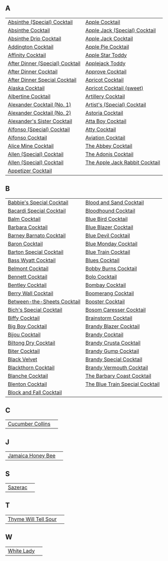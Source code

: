 ## A
|||
|-|-|
| [Absinthe (Special) Cocktail](recipes/absinthecocktailspecial.yaml) | [Apple Cocktail](recipes/apple.yaml) |
| [Absinthe Cocktail](recipes/absinthecocktail.yaml) | [Apple Jack (Special) Cocktail](recipes/applejackspecial.yaml) |
| [Absinthe Drip Cocktail](recipes/absinthedrinkcocktail.yaml) | [Apple Jack Cocktail](recipes/applejack.yaml) |
| [Addington Cocktail](recipes/addington.yaml) | [Apple Pie Cocktail](recipes/applepie.yaml) |
| [Affinity Cocktail](recipes/affinity.yaml) | [Apple Star Toddy](recipes/applestar.yaml) |
| [After Dinner (Special) Cocktail](recipes/afterdinnerspecial.yaml) | [Applejack Toddy](recipes/applejacktoddy.yaml) |
| [After Dinner Cocktail](recipes/afterdinner.yaml) | [Approve Cocktail](recipes/approve.yaml) |
| [After Dinner Special Cocktail](recipes/aftersupper.yaml) | [Apricot Cocktail](recipes/apricot.yaml) |
| [Alaska Cocktail](recipes/alaska.yaml) | [Apricot Cocktail (sweet)](recipes/apricotsweet.yaml) |
| [Albertine Cocktail](recipes/albertine.yaml) | [Artillery Cocktail](recipes/artillerycocktail.yaml) |
| [Alexander Cocktail (No. 1)](recipes/alexander.yaml) | [Artist's (Special) Cocktail](recipes/artistsspecial.yaml) |
| [Alexander Cocktail (No. 2)](recipes/alexander2.yaml) | [Astoria Cocktail](recipes/astoria.yaml) |
| [Alexander's Sister Cocktail](recipes/alexanderssister.yaml) | [Atta Boy Cocktail](recipes/attaboy.yaml) |
| [Alfonso (Special) Cocktail](recipes/alfonsospecial.yaml) | [Atty Cocktail](recipes/atty.yaml) |
| [Alfonso Cocktail](recipes/alfonso.yaml) | [Aviation Cocktail](recipes/aviation.yaml) |
| [Alice Mine Cocktail](recipes/alicemine.yaml) | [The Abbey Cocktail](recipes/abbeycocktail.yaml) |
| [Allen (Special) Cocktail](recipes/allenspecial.yaml) | [The Adonis Cocktail](recipes/adonis.yaml) |
| [Allen (Special) Cocktail](recipes/allies.yaml) | [The Apple Jack Rabbit Cocktail](recipes/applejackrabbit.yaml) |
| [Appetizer Cocktail](recipes/appetizer.yaml) | []() |
## B
|||
|-|-|
| [Babbie's Special Cocktail](recipes/babbiesspecial.yaml) | [Blood and Sand Cocktail](recipes/bloodandsand.yaml) |
| [Bacardi Special Cocktail](recipes/bacardispecial.yaml) | [Bloodhound Cocktail](recipes/bloodhound.yaml) |
| [Balm Cocktail](recipes/balm.yaml) | [Blue Bird Cocktail](recipes/bluebird.yaml) |
| [Barbara Cocktail](recipes/barbara.yaml) | [Blue Blazer Cocktail](recipes/blueblazer.yaml) |
| [Barney Barnato Cocktail](recipes/barneybarnato.yaml) | [Blue Devil Cocktail](recipes/bluedevil.yaml) |
| [Baron Cocktail](recipes/baron.yaml) | [Blue Monday Cocktail](recipes/bluemonday.yaml) |
| [Barton Special Cocktail](recipes/bartonspecial.yaml) | [Blue Train Cocktail](recipes/bluetrain.yaml) |
| [Bass Wyatt Cocktail](recipes/basswyatt.yaml) | [Blues Cocktail](recipes/blues.yaml) |
| [Belmont Cocktail](recipes/belmont.yaml) | [Bobby Burns Cocktail](recipes/bobbyburns.yaml) |
| [Bennett Cocktail](recipes/bennett.yaml) | [Bolo Cocktail](recipes/bolo.yaml) |
| [Bentley Cocktail](recipes/bentley.yaml) | [Bombay Cocktail](recipes/bombay.yaml) |
| [Berry Wall Cocktail](recipes/berrywall.yaml) | [Boomerang Cocktail](recipes/boomerang.yaml) |
| [Between-the-Sheets Cocktail](recipes/betweenthesheets.yaml) | [Booster Cocktail](recipes/booster.yaml) |
| [Bich's Special Cocktail](recipes/bichsspecial.yaml) | [Bosom Caresser Cocktail](recipes/bosomcaresser.yaml) |
| [Biffy Cocktail](recipes/biffy.yaml) | [Brainstorm Cocktail](recipes/brainstorm.yaml) |
| [Big Boy Cocktail](recipes/bigboy.yaml) | [Brandy Blazer Cocktail](recipes/brandyblazer.yaml) |
| [Bijou Cocktail](recipes/bijou.yaml) | [Brandy Cocktail](recipes/brandy.yaml) |
| [Biltong Dry Cocktail](recipes/biltondry.yaml) | [Brandy Crusta Cocktail](recipes/brandycrusta.yaml) |
| [Biter Cocktail](recipes/biter.yaml) | [Brandy Gump Cocktail](recipes/brandygump.yaml) |
| [Black Velvet](recipes/blackvelvet.yaml) | [Brandy Special Cocktail](recipes/brandyspecial.yaml) |
| [Blackthorn Cocktail](recipes/blackthorn.yaml) | [Brandy Vermouth Cocktail](recipes/brandyvermouth.yaml) |
| [Blanche Cocktail](recipes/blanche.yaml) | [The Barbary Coast Cocktail](recipes/barbarycoast.yaml) |
| [Blenton Cocktail](recipes/blenton.yaml) | [The Blue Train Special Cocktail](recipes/bluetrainspecial.yaml) |
| [Block and Fall Cocktail](recipes/blockandfall.yaml) | []() |
## C
|||
|-|-|
| [Cucumber Collins](recipes/cucumbercollins.yaml) | []() |
## J
|||
|-|-|
| [Jamaica Honey Bee](recipes/jamaicahoneybee.yaml) | []() |
## S
|||
|-|-|
| [Sazerac](recipes/sazerac.yaml) | []() |
## T
|||
|-|-|
| [Thyme Will Tell Sour](recipes/thymewilltell.yaml) | []() |
## W
|||
|-|-|
| [White Lady](recipes/whitelady.yaml) | []() |
